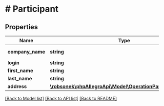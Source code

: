 # # Participant

## Properties

Name | Type | Description | Notes
------------ | ------------- | ------------- | -------------
**company_name** | **string** | Company name. | [optional]
**login** | **string** | Login. |
**first_name** | **string** | First name. |
**last_name** | **string** | Last name. |
**address** | [**\robsonek\phpAllegroApi\Model\OperationParticipantAddress**](OperationParticipantAddress.md) |  | [optional]

[[Back to Model list]](../../README.md#models) [[Back to API list]](../../README.md#endpoints) [[Back to README]](../../README.md)
